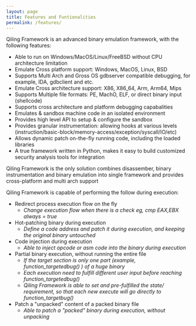 ```yaml
---
layout: page
title: Features and Funtionalities
permalink: /features/
---
```


Qiling Framework is an advanced binary emulation framework, with the following features:
- Able to run on Windows/MacOS/Linux/FreeBSD without CPU architecture limitation
- Emulate Cross platform support: Windows, MacOS, Linux, BSD
- Supports Multi Arch and Gross OS gdbserver compatible debugging, for example, IDA, gdbclient and etc.
- Emulate Cross architecture support: X86, X86_64, Arm, Arm64, Mips
- Supports Multiple file formats: PE, MachO, ELF, or direct binary input (shellcode)
- Supports cross architecture and platform debugging capabalities
- Emulates & sandbox machine code in an isolated environment
- Provides high level API to setup & configure the sandbox
- Provides granular instrumentation: allowing hooks at various levels (instruction/basic-block/memory-access/exception/syscall/IO/etc)
- Allows dynamic patch on-the-fly running code, including the loaded libraries
- A true framework written in Python, makes it easy to build customized security analysis tools for integration

Qiling Framework is the only solution combines disassember, binary instrumentation and binary emulation into single framework and provides cross-platform and multi arch support

Qiling Framework is capable of performing the follow during execution:
+ Redirect process execution flow on the fly
   - *Change execution flow when there is a check eg, cmp EAX,EBX always = true*
+ Hot-patching binary during execution
   - *Define a code address and patch it during execution, and keeping the original binary untouched* 
+ Code injection during execution
   - *Able to inject opcode or asm code into the binary during execution*
+ Partial binary execution, without running the entire file
   - *If the target section is only one part (example, function_targetedbug() ) of a huge binary*
   - *Each execution need to fulfill different user input before reaching function_targetedbug()*
   - *Qiling Framework is able to set and pre-fulfilled the state/ requirement, so that each new execute will go directly to function_targetbug()*
+ Patch a "unpacked" content of a packed binary file
   - *Able to patch a "packed" binary during execution, without unpacking*

